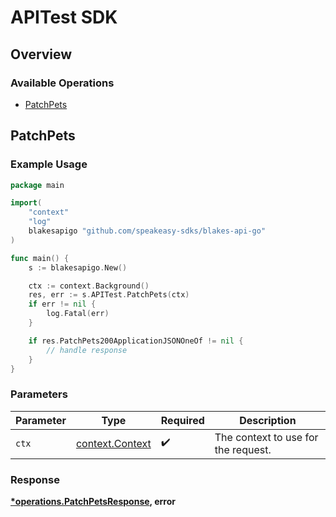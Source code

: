 # APITest SDK


## Overview

### Available Operations

* [PatchPets](#patchpets)

## PatchPets

### Example Usage

```go
package main

import(
	"context"
	"log"
	blakesapigo "github.com/speakeasy-sdks/blakes-api-go"
)

func main() {
    s := blakesapigo.New()

    ctx := context.Background()
    res, err := s.APITest.PatchPets(ctx)
    if err != nil {
        log.Fatal(err)
    }

    if res.PatchPets200ApplicationJSONOneOf != nil {
        // handle response
    }
}
```

### Parameters

| Parameter                                             | Type                                                  | Required                                              | Description                                           |
| ----------------------------------------------------- | ----------------------------------------------------- | ----------------------------------------------------- | ----------------------------------------------------- |
| `ctx`                                                 | [context.Context](https://pkg.go.dev/context#Context) | :heavy_check_mark:                                    | The context to use for the request.                   |


### Response

**[*operations.PatchPetsResponse](../../models/operations/patchpetsresponse.md), error**

